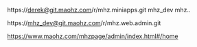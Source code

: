 https://derek@git.maohz.com/r/mhz.miniapps.git
mhz_dev   mhz..

https://mhz_dev@git.maohz.com/r/mhz.web.admin.git

https://www.maohz.com/mhzpage/admin/index.html#/home
